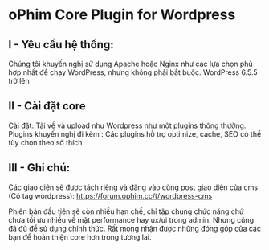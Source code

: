 # oPhim Core Plugin for Wordpress
## I - Yêu cầu hệ thống:
Chúng tôi khuyến nghị sử dụng Apache hoặc Nginx như các lựa chọn phù hợp nhất để chạy WordPress, nhưng không phải bắt buộc.
WordPress 6.5.5 trở lên
## II - Cài đặt core
Cài đặt: Tải về và upload như Wordpress như một plugins thông thường.
Plugins khuyến nghị đi kèm : Các plugins hỗ trợ optimize, cache, SEO có thể tùy chọn theo sở thích
## III - Ghi chú:
Các giao diện sẽ được tách riêng và đăng vào cùng post giao diện của cms (Có tag wordpress): https://forum.ophim.cc/t/wordpress-cms

Phiên bản đầu tiên sẽ còn nhiều hạn chế, chỉ tập chung chức năng chứ chưa tối ưu nhiều về mặt performance hay ux/ui trong admin. Nhưng cũng đã đủ để sử dụng chính thức. Rất mong nhận được những đóng góp của các bạn để hoàn thiện core hơn trong tương lai.
